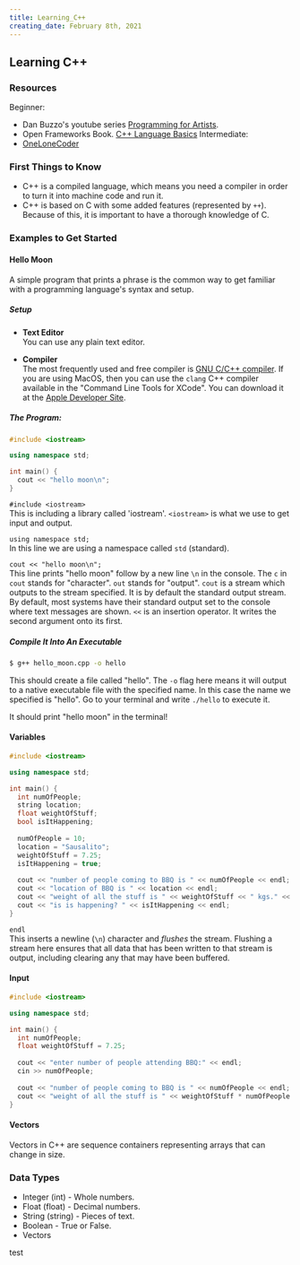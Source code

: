 ```yaml
---
title: Learning_C++
creating_date: February 8th, 2021
---
```


## Learning C++

### Resources
Beginner:
  * Dan Buzzo's youtube series [Programming for
  Artists](https://www.youtube.com/watch?v=HGbkTHCO8P8&list=PL6QF0yo3Zj7DlRpQlfBULd3ngzi-qbLCY).
  * Open Frameworks Book. [C++ Language Basics](https://openframeworks.cc/ofBook/chapters/cplusplus_basics.html)
Intermediate:
  * [OneLoneCoder](https://www.youtube.com/c/javidx9/videos)

### First Things to Know
  * C++ is a compiled language, which means you need a compiler in order to turn it into machine code and run it.
  * C++ is based on C with some added features (represented by `++`). Because of this, it is important to have a thorough knowledge of C.

### Examples to Get Started 
#### Hello Moon 
A simple program that prints a phrase is the common way to get familiar with a programming language's
syntax and setup.

##### Setup  
  * **Text Editor**  
You can use any plain text editor.

  * **Compiler**  
The most frequently used and free compiler is [GNU C/C++ compiler](https://gcc.gnu.org/install/). If
you are using MacOS, then you can use the `clang` C++ compiler available in the "Command Line Tools
for XCode". You can download it at the [Apple Developer Site](https://developer.apple.com/downloads/).

##### The Program:
```cpp
#include <iostream>

using namespace std;

int main() {
  cout << "hello moon\n";
}
```

`#include <iostream>`  
This is including a library called 'iostream'. `<iostream>` is what we use to get input and output.

`using namespace std;`  
In this line we are using a namespace called `std` (standard). 

`cout << "hello moon\n";`  
This line prints "hello moon" follow by a new line `\n` in the console. The `c` in `cout` stands for "character". `out` stands for "output". `cout` is a stream which outputs to the stream specified. It is by default the standard output stream. By default, most systems have their standard output set to the console where text messages are shown. `<<` is an insertion operator. It writes the second argument onto its first.

##### Compile It Into An Executable
```bash
$ g++ hello_moon.cpp -o hello
```

This should create a file called "hello". The `-o` flag here means it will output to a native
executable file with the specified name. In this case the name we specified is "hello". Go to your terminal and write `./hello` to execute it.

It should print "hello moon" in the terminal!

#### Variables
```cpp
#include <iostream>

using namespace std;

int main() {
  int numOfPeople;
  string location;
  float weightOfStuff;
  bool isItHappening;
  
  numOfPeople = 10;
  location = "Sausalito";
  weightOfStuff = 7.25;
  isItHappening = true; 
  
  cout << "number of people coming to BBQ is " << numOfPeople << endl;
  cout << "location of BBQ is " << location << endl;
  cout << "weight of all the stuff is " << weightOfStuff << " kgs." << endl;
  cout << "is is happening? " << isItHappening << endl;
}
```
`endl`  
This inserts a newline (`\n`) character and *flushes* the stream. Flushing a stream here ensures that all data that has been written to that stream is output, including clearing any that may have been buffered.

#### Input
```cpp
#include <iostream>

using namespace std;

int main() {
  int numOfPeople;
  float weightOfStuff = 7.25;
  
  cout << "enter number of people attending BBQ:" << endl;
  cin >> numOfPeople;
  
  cout << "number of people coming to BBQ is " << numOfPeople << endl;
  cout << "weight of all the stuff is " << weightOfStuff * numOfPeople << " kgs." << endl;
}
```

#### Vectors
Vectors in C++ are sequence containers representing arrays that can change in size.

### Data Types

* Integer (int) - Whole numbers.
* Float (float) - Decimal numbers.
* String (string) - Pieces of text.
* Boolean - True or False.
* Vectors

test
